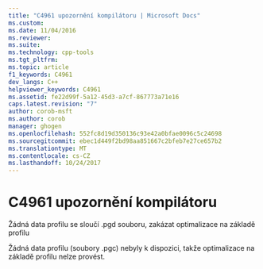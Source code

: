 ```yaml
---
title: "C4961 upozornění kompilátoru | Microsoft Docs"
ms.custom: 
ms.date: 11/04/2016
ms.reviewer: 
ms.suite: 
ms.technology: cpp-tools
ms.tgt_pltfrm: 
ms.topic: article
f1_keywords: C4961
dev_langs: C++
helpviewer_keywords: C4961
ms.assetid: fe22d99f-5a12-45d3-a7cf-867773a71e16
caps.latest.revision: "7"
author: corob-msft
ms.author: corob
manager: ghogen
ms.openlocfilehash: 552fc8d19d350136c93e42a0bfae0096c5c24698
ms.sourcegitcommit: ebec1d449f2bd98aa851667c2bfeb7e27ce657b2
ms.translationtype: MT
ms.contentlocale: cs-CZ
ms.lasthandoff: 10/24/2017
---
```

# <a name="compiler-warning-c4961"></a>C4961 upozornění kompilátoru
Žádná data profilu se sloučí .pgd souboru, zakázat optimalizace na základě profilu  
  
 Žádná data profilu (soubory .pgc) nebyly k dispozici, takže optimalizace na základě profilu nelze provést.